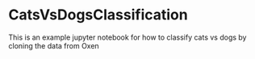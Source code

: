 # CatsVsDogsClassification
This is an example jupyter notebook for how to classify cats vs dogs by cloning the data from Oxen
